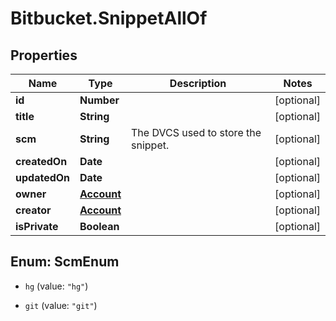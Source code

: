 # Bitbucket.SnippetAllOf

## Properties

Name | Type | Description | Notes
------------ | ------------- | ------------- | -------------
**id** | **Number** |  | [optional] 
**title** | **String** |  | [optional] 
**scm** | **String** | The DVCS used to store the snippet. | [optional] 
**createdOn** | **Date** |  | [optional] 
**updatedOn** | **Date** |  | [optional] 
**owner** | [**Account**](Account.md) |  | [optional] 
**creator** | [**Account**](Account.md) |  | [optional] 
**isPrivate** | **Boolean** |  | [optional] 



## Enum: ScmEnum


* `hg` (value: `"hg"`)

* `git` (value: `"git"`)




